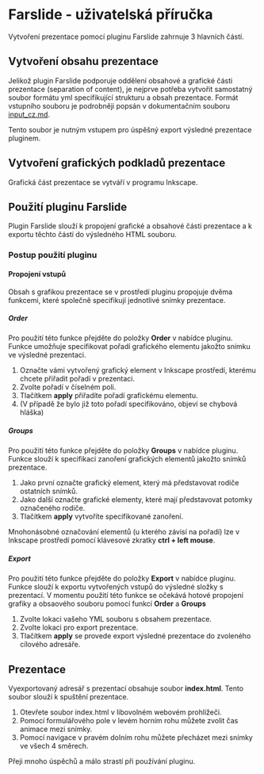 Farslide - uživatelská příručka
=======
Vytvoření prezentace pomocí pluginu Farslide zahrnuje 3 hlavních částí.

Vytvoření obsahu prezentace
----
Jelikož plugin Farslide podporuje oddělení obsahové a grafické části prezentace (separation of content), 
je nejprve potřeba vytvořit samostatný soubor formátu yml specifikující strukturu a obsah prezentace. 
Formát vstupního souboru je podrobněji popsán v dokumentačním souboru [input_cz.md](input_cz.md). 

Tento soubor je nutným vstupem pro úspěšný export výsledné prezentace pluginem.
 
 Vytvoření grafických podkladů prezentace
 ---
 Grafická část prezentace se vytváří v programu Inkscape.
 
 Použití pluginu Farslide
 ----
 Plugin Farslide slouží k propojení grafické a obsahové části prezentace a k exportu těchto částí do výsledného HTML souboru.
 
 ### Postup použití pluginu
 #### Propojení vstupů
 Obsah s grafikou prezentace se v prostředí pluginu propojuje dvěma funkcemi, které společně specifikují jednotlivé snímky prezentace.
 ##### Order
 Pro použití této funkce přejděte do položky **Order** v nabídce pluginu. 
 Funkce umožňuje specifikovat pořadí grafického elementu jakožto snímku ve výsledné prezentaci.
 
 1. Označte vámi vytvořený grafický element v Inkscape prostředí, kterému chcete přiřadit pořadí v prezentaci.
 2. Zvolte pořadí v číselném poli.
 3. Tlačítkem **apply** přiřadíte pořadí grafickému elementu.
 4. (V případě že bylo již toto pořadí specifikováno, objeví se chybová hláška)
 
 ##### Groups
 Pro použití této funkce přejděte do položky **Groups** v nabídce pluginu. 
 Funkce slouží k specifikaci zanoření grafických elementů jakožto snímků prezentace.
 
 1. Jako první označte grafický element, který má představovat rodiče ostatních snímků.
 2. Jako další označte grafické elementy, které mají představovat potomky označeného rodiče.
 3. Tlačítkem **apply** vytvoříte specifikované zanoření.
 
 Mnohonásobné označování elementů (u kterého závisí na pořadí) lze v Inkscape prostředí pomocí klávesové zkratky **ctrl + left mouse**.
 
 ##### Export
 Pro použití této funkce přejděte do položky **Export** v nabídce pluginu. 
 Funkce slouží k exportu vytvořených vstupů do výsledné složky s prezentací.
 V momentu použití této funkce se očekává hotové propojení grafiky a obsaového souboru pomocí funkcí **Order** a **Groups**
 
 1. Zvolte lokaci vašeho YML souboru s obsahem prezentace.
 2. Zvolte lokaci pro export prezentace.
 3. Tlačítkem **apply** se provede export výsledné prezentace do zvoleného cílového adresáře.
 
 
 Prezentace
 ------
Vyexportovaný adresář s prezentací obsahuje soubor **index.html**. Tento soubor slouží k spuštění prezentace.

1. Otevřete soubor index.html v libovolném webovém prohlížeči.
2. Pomocí formulářového pole v levém horním rohu můžete zvolit čas animace mezi snímky.
3. Pomocí navigace v pravém dolním rohu můžete přecházet mezi snímky ve všech 4 směrech. 


Přeji mnoho úspěchů a málo strastí při používání pluginu.